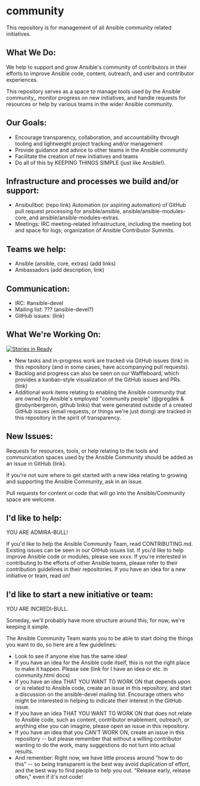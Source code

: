 # community
This repository is for management of all Ansible community related initiatives.

## What We Do:
We help to support and grow Ansible's community of contributors in their efforts to improve Ansible code, content, outreach, and user and contributor experiences.

This repository serves as a space to manage tools used by the Ansible community,, monitor progress on new initiatives, and handle requests for resources or help by various teams in the wider Ansible community.

## Our Goals:
* Encourage transparency, collaboration, and accountability through tooling and lightweight project tracking and/or management
* Provide guidance and advice to other teams in the Ansible community
* Facilitate the creation of new initiatives and teams
* Do all of this by KEEPING THINGS SIMPLE (just like Ansible!).

## Infrastructure and processes we build and/or support:
* Ansibullbot: (repo link) Automation (or aspiring automation) of GitHub pull request processing for ansible/ansible, ansible/ansible-modules-core, and ansible/ansible-modules-extras.
* Meetings: IRC meeting-related infrastructure, including the meeting bot and space for logs; organization of Ansible Contributor Summits.

## Teams we help:
* Ansible (ansible, core, extras) (add links)
* Ambassadors (add description, link)

## Communication:
* IRC: #ansible-devel
* Mailing list: ??? (ansible-devel?)
* GitHub issues: (link)

## What We're Working On:
[![Stories in Ready](https://badge.waffle.io/ansible/community.png?label=ready&title=Ready)](https://waffle.io/ansible/community)
* New tasks and in-progress work are tracked via GitHub issues (link) in this repository (and in some cases, have accompanying pull requests).
* Backlog and progress can also be seen on our Waffleboard, which provides a kanban-style visualization of the GitHub issues and PRs. (link)
* Additional work items relating to enabling the Ansible community that are owned by Ansible's employed "community people" (@gregdek & @robynbergeron, github links) that were generated outside of a created GitHub issues (email requests, or things we're just doing) are tracked in this repository in the spirit of transparency.

## New Issues:
Requests for resources, tools, or help relating to the tools and communication spaces used by the Ansible Community should be added as an issue in GitHub (link).

If you're not sure where to get started with a new idea relating to growing and
supporting the Ansible Community, ask in an issue.

Pull requests for content or code that will go into the Ansible/Community space
are welcome.

## I'd like to help:
YOU ARE ADMIRA-BULL!

If you'd like to help the Ansible Community Team, read CONTRIBUTING.md. Existing issues can be seen in our GitHub issues list.
If you'd like to help improve Ansible code or modules, please see xxxx.
If you're interested in contributing to the efforts of other Ansible teams, please refer to their contribution guidelines in their repositories.
If you have an idea for a new initiative or team, read on!

## I'd like to start a new initiative or team:
YOU ARE INCREDI-BULL.

Someday, we'll probably have more structure around this; for now, we're keeping it simple.

The Ansible Community Team wants you to be able to start doing the things you want to do, so here are a few guidelines:

* Look to see if anyone else has the same idea!
* If you have an idea for the Ansible code itself, this is not the right place to make it happen. Please see (link for I have an idea or etc. in community.html docs)
* If you have an idea THAT YOU WANT TO WORK ON that depends upon or is related to Ansible code, create an issue in this repository, and start a discussion on the ansible-devel mailing list. Encourage others who might be interested in helping to indicate their interest in the GitHub issue.
* If you have an idea THAT YOU WANT TO WORK ON that does not relate to Ansible code, such as content, contributor enablement, outreach, or anything else you can imagine, please open an issue in this repository.
* If you have an idea that you CAN'T WORK ON, create an issue in this repository -- but please remember that without a willing contributor wanting to do the work, many suggestions do not turn into actual results.
* And remember: Right now, we have little process around "how to do this" -- so being transparent is the best way avoid duplication of effort, and the best way to find people to help you out. "Release early, release often," even if it's not code!
